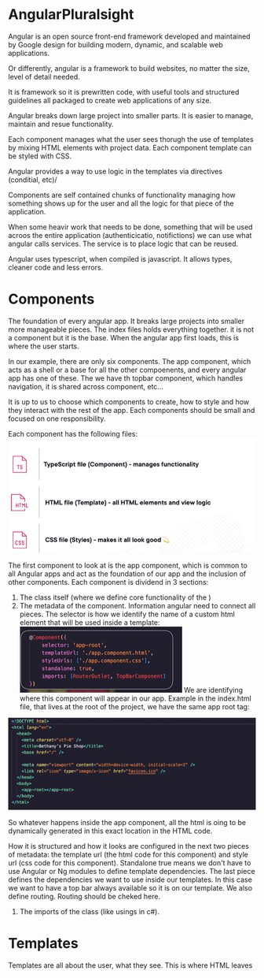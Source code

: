 # AngularPluralsight
Angular is an open source front-end framework developed and maintained by Google design for building modern, dynamic, and scalable web applications.

Or differently, angular is a framework to build websites, no matter the size, level of detail needed.

It is framework so it is prewritten code, with useful tools and structured guidelines all packaged to create web applications of any size.

Angular breaks down large project into smaller parts. It is easier to manage, maintain and resue functionality. 

Each component manages what the user sees thorugh the use of templates by mixing HTML elements with project data. Each component template can be styled with CSS.

Angular provides a way to use logic in the templates via directives (conditial, etc)/

Components are self contained chunks of functionality managing how something shows up for the user and all the logic for that piece of the application.

When some heavir work that needs to be done, something that will be used acroos the entire application (authenticicatio, notifictions) we can use what angular calls services. The service is to place logic that can be reused.

Angular uses typescript, when compiled is javascript. It allows types, cleaner code and less errors.

# Components
The foundation of every angular app. It breaks large projects into smaller more manageable pieces.
The index files holds everything together.
it is not a component but it is the base.
When the angular app first loads, this is where the user starts.

In our example, there are only six components. 
The app component, which acts as a shell or a base for all the other compoenents, and every angular app has one of these.
The we have th topbar component, which handles navigation, it is shared across component, etc...

It is up to us to choose which components to create, how to style and how they interact with the rest of the app.
Each components should be small and focused on one responsibility.

Each component has the following files:
![](doc/componentFiles.PNG)

The first component to look at is the app component, which is common to all Angular apps and act as the foundation of our app and the inclusion of other components.
Each component is dividend in 3 sections:

1. The class itself (where we define core functionality of the )
1. The metadata of the component. Information angular need to connect all pieces.
The selector is how we identify the name of a custom html element that will be used inside a template:
![](doc/componentDecorator.PNG)
We are identifying where this component will appear in our app. Example in the index.html file, that lives at the root of the project, we have the same app root tag:

![](doc/approot.PNG)

So whatever happens inside the app component, all the html is oing to be dynamically generated in this exact location in the HTML code. 

How it is structured and how it looks are configured in the next two pieces of metadata: the template url (the html code for this component) and style url (css code for this component).
Standalone true means we don't have to use Angular or Ng modules to define template dependencies.
The last piece defines the dependencies we want to use inside our templates. In this case we want to have a top bar always available so it is on our template. We also define routing. Routing should be cheked here.
1. The imports of the class (like usings in c#).

# Templates
Templates are all about the user, what they see. This is where HTML leaves